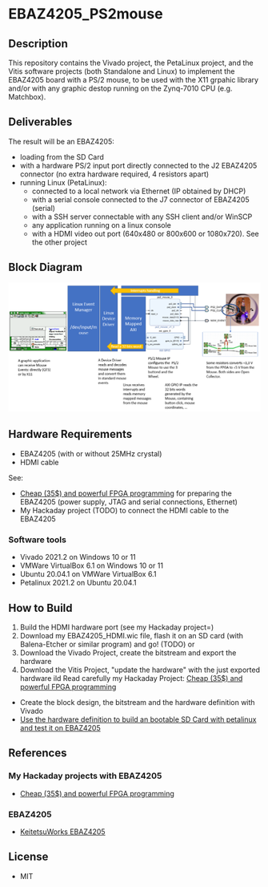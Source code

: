 # EBAZ4205_PS2mouse

## Description

This repository contains the Vivado project, the PetaLinux project, and the Vitis software projects (both Standalone and Linux) to implement the EBAZ4205 board with a PS/2 mouse, to be used with the X11 grpahic library and/or with any graphic destop running on the Zynq-7010 CPU (e.g. Matchbox). 

## Deliverables

The result will be an EBAZ4205:
* loading from the SD Card
* with a hardware PS/2 input port directly connected to the J2 EBAZ4205 connector (no extra hardware required, 4 resistors apart)
* running Linux (PetaLinux):
    * connected to a local network via Ethernet (IP obtained by DHCP)
    * with a serial console connected to the J7 connector of EBAZ4205 (serial)
    * with a SSH server connectable with any SSH client and/or WinSCP  
    * any application running on a linux console
    * with a HDMI video out port (640x480 or 800x600 or 1080x720). See the other project [](https://github.com/guido57/EBAZ4205_HDMI)

## Block Diagram
![](./docs/PS2%20mouse%20Block%20Diagram.png)

## Hardware Requirements

* EBAZ4205 (with or without 25MHz crystal)
* HDMI cable

See:
* [Cheap (35$) and powerful FPGA programming](https://hackaday.io/project/187351-cheap-35-and-powerful-fpga-programming)
 for preparing the EBAZ4205 (power supply, JTAG and serial connections, Ethernet)
* My Hackaday project (TODO) to connect the HDMI cable to the EBAZ4205
 
### Software tools
* Vivado 2021.2 on Windows 10 or 11
* VMWare VirtualBox 6.1 on Windows 10 or 11
* Ubuntu 20.04.1 on VMWare VirtualBox 6.1
* Petalinux 2021.2 on Ubuntu 20.04.1

## How to Build
1) Build the HDMI hardware port (see my Hackaday project=)
2) Download my EBAZ4205_HDMI.wic file, flash it on an SD card (with Balena-Etcher or similar program) and go! (TODO)
or 
2) Download the Vivado Project, create the bitstream and export the hardware
3) Download the Vitis Project, "update the hardware" with the just exported hardware ild  Read carefully my Hackaday Project: [Cheap (35$) and powerful FPGA programming](https://hackaday.io/project/187351-cheap-35-and-powerful-fpga-programming)
* Create the block design, the bitstream and the hardware definition with Vivado
* [Use the hardware definition to build an bootable SD Card with petalinux and test it on EBAZ4205](./docs/how-to-build.md)



## References

### My Hackaday projects with EBAZ4205
* [Cheap (35$) and powerful FPGA programming](https://hackaday.io/project/187351-cheap-35-and-powerful-fpga-programming)

### EBAZ4205

* [KeitetsuWorks EBAZ4205](https://github.com/KeitetsuWorks/EBAZ4205)

## License

* MIT
